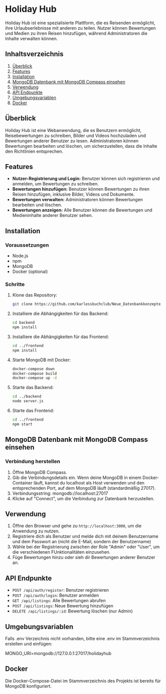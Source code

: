 # Holiday Hub

Holiday Hub ist eine spezialisierte Plattform, die es Reisenden ermöglicht, ihre Urlaubserlebnisse mit anderen zu teilen. Nutzer können Bewertungen und Medien zu ihren Reisen hinzufügen, während Administratoren die Inhalte verwalten können.

## Inhaltsverzeichnis

1. [Überblick](#überblick)
2. [Features](#features)
3. [Installation](#installation)
4. [MongoDB Datenbank mit MongoDB Compass einsehen](#datenbankconnect)
5. [Verwendung](#verwendung)
6. [API Endpunkte](#api-endpunkte)
7. [Umgebungsvariablen](#umgebungsvariablen)
8. [Docker](#docker)

## Überblick

Holiday Hub ist eine Webanwendung, die es Benutzern ermöglicht, Reisebewertungen zu schreiben, Bilder und Videos hochzuladen und Bewertungen anderer Benutzer zu lesen. Administratoren können Bewertungen bearbeiten und löschen, um sicherzustellen, dass die Inhalte den Richtlinien entsprechen.

## Features

- **Nutzer-Registrierung und Login:** Benutzer können sich registrieren und anmelden, um Bewertungen zu schreiben.
- **Bewertungen hinzufügen:** Benutzer können Bewertungen zu ihren Reisen hinzufügen, inklusive Bilder, Videos und Dokumente.
- **Bewertungen verwalten:** Administratoren können Bewertungen bearbeiten und löschen.
- **Bewertungen anzeigen:** Alle Benutzer können die Bewertungen und Medieninhalte anderer Benutzer sehen.

## Installation

### Voraussetzungen

- Node.js
- npm
- MongoDB
- Docker (optional)

### Schritte

1. Klone das Repository:
    ```sh
    git clone https://github.com/karlessbuchclub/Neue_Datenbankkonzepte_Abgabe.git
    ```

2. Installiere die Abhängigkeiten für das Backend:
    ```sh
    cd backend
    npm install
    ```

3. Installiere die Abhängigkeiten für das Frontend:
    ```sh
    cd ../frontend
    npm install
    ```

5. Starte MongoDB mit Docker:
    ```sh
    docker-compose down
    docker-compose build
    docker-compose up -d
    ```

6. Starte das Backend:
    ```sh
    cd ../backend
    node server.js
    ```

7. Starte das Frontend:
    ```sh
    cd ../frontend
    npm start
    ```
    
## MongoDB Datenbank mit MongoDB Compass einsehen

### Verbindung herstellen

1. Öffne MongoDB Compass.
2. Gib die Verbindungsdetails ein. Wenn deine MongoDB in einem Docker-Container läuft, kannst du localhost als Host verwenden und den entsprechenden Port, auf dem MongoDB läuft (standardmäßig 27017).
3. Verbindungsstring: mongodb://localhost:27017
4. Klicke auf "Connect", um die Verbindung zur Datenbank herzustellen.

## Verwendung

1. Öffne den Browser und gehe zu `http://localhost:3000`, um die Anwendung zu nutzen.
2. Registriere dich als Benutzer und melde dich mit deinem Benutzername und dem Passwort an (nicht die E-Mail, sondern der Benutzername)
3. Wähle bei der Registrierung zwischen der Role "Admin" oder "User", um die verschiedenen FUnktionalitäten einzusehen.
4. Füge Bewertungen hinzu oder sieh dir Bewertungen anderer Benutzer an.

## API Endpunkte

- `POST /api/auth/register`: Benutzer registrieren
- `POST /api/auth/login`: Benutzer anmelden
- `GET /api/listings`: Alle Bewertungen abrufen
- `POST /api/listings`: Neue Bewertung hinzufügen
- `DELETE /api/listings/:id`: Bewertung löschen (nur Admin)

## Umgebungsvariablen

Falls .env Verzeichnis nicht vorhanden, bitte eine .env im Stammverzeichnis erstellen und einfügen:

MONGO_URI=mongodb://127.0.0.1:27017/holidayhub

## Docker

Die Docker-Compose-Datei im Stammverzeichnis des Projekts ist bereits für MongoDB konfiguriert.
